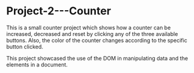 # Project-2---Counter
This is a small counter project which shows how a counter can be increased, decreased and reset by clicking any of the three available buttons.
Also, the color of the counter changes according to the specific button clicked. 

This project showcased the use of the DOM in manipulating data and the elements in a document.
